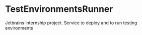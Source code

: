 # TestEnvironmentsRunner
Jetbrains internship project. Service to deploy and to run testing environments
